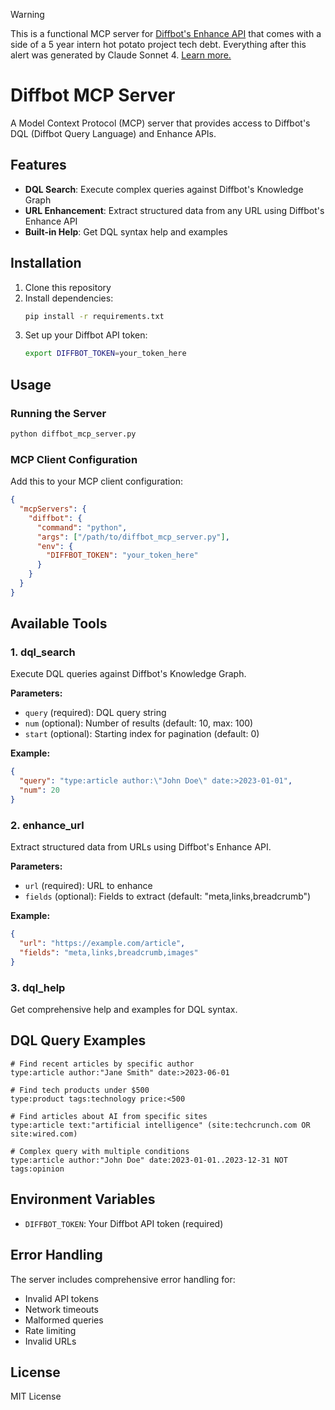 > [!WARNING]
> This is a functional MCP server for [Diffbot's Enhance API](https://docs.diffbot.com/reference/introduction-to-enhance-api) that comes with a side of a 5 year intern hot potato project tech debt. Everything after this alert was generated by Claude Sonnet 4. [Learn more.](https://blog.diffbot.com/vibe-coding-an-anthropic-mcp-server-using-anthropics-claude-sonnet-4/)

# Diffbot MCP Server

A Model Context Protocol (MCP) server that provides access to Diffbot's DQL (Diffbot Query Language) and Enhance APIs.

## Features

- **DQL Search**: Execute complex queries against Diffbot's Knowledge Graph
- **URL Enhancement**: Extract structured data from any URL using Diffbot's Enhance API  
- **Built-in Help**: Get DQL syntax help and examples

## Installation

1. Clone this repository
2. Install dependencies:
   ```bash
   pip install -r requirements.txt
   ```
3. Set up your Diffbot API token:
   ```bash
   export DIFFBOT_TOKEN=your_token_here
   ```

## Usage

### Running the Server

```bash
python diffbot_mcp_server.py
```

### MCP Client Configuration

Add this to your MCP client configuration:

```json
{
  "mcpServers": {
    "diffbot": {
      "command": "python",
      "args": ["/path/to/diffbot_mcp_server.py"],
      "env": {
        "DIFFBOT_TOKEN": "your_token_here"
      }
    }
  }
}
```

## Available Tools

### 1. dql_search
Execute DQL queries against Diffbot's Knowledge Graph.

**Parameters:**
- `query` (required): DQL query string
- `num` (optional): Number of results (default: 10, max: 100)
- `start` (optional): Starting index for pagination (default: 0)

**Example:**
```json
{
  "query": "type:article author:\"John Doe\" date:>2023-01-01",
  "num": 20
}
```

### 2. enhance_url
Extract structured data from URLs using Diffbot's Enhance API.

**Parameters:**
- `url` (required): URL to enhance
- `fields` (optional): Fields to extract (default: "meta,links,breadcrumb")

**Example:**
```json
{
  "url": "https://example.com/article",
  "fields": "meta,links,breadcrumb,images"
}
```

### 3. dql_help
Get comprehensive help and examples for DQL syntax.

## DQL Query Examples

```
# Find recent articles by specific author
type:article author:"Jane Smith" date:>2023-06-01

# Find tech products under $500
type:product tags:technology price:<500

# Find articles about AI from specific sites
type:article text:"artificial intelligence" (site:techcrunch.com OR site:wired.com)

# Complex query with multiple conditions
type:article author:"John Doe" date:2023-01-01..2023-12-31 NOT tags:opinion
```

## Environment Variables

- `DIFFBOT_TOKEN`: Your Diffbot API token (required)

## Error Handling

The server includes comprehensive error handling for:
- Invalid API tokens
- Network timeouts
- Malformed queries
- Rate limiting
- Invalid URLs

## License

MIT License